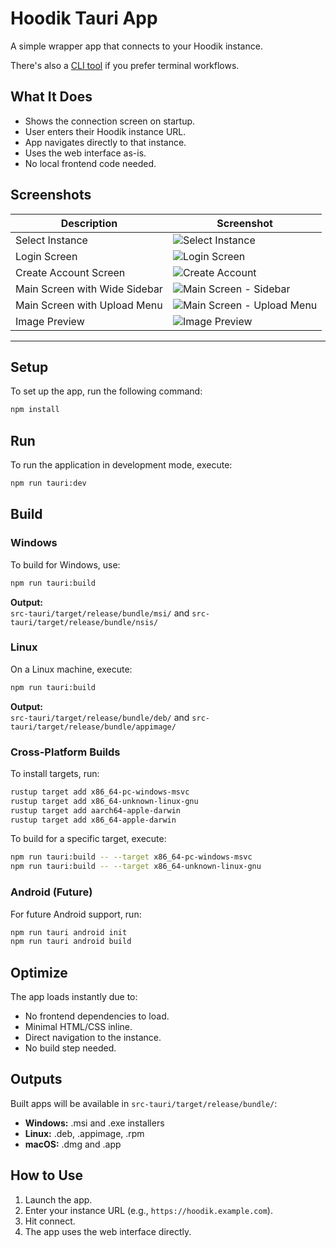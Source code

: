 # Hoodik Tauri App

A simple wrapper app that connects to your Hoodik instance.

There's also a [CLI tool](./cli/) if you prefer terminal workflows.

## What It Does

- Shows the connection screen on startup.
- User enters their Hoodik instance URL.
- App navigates directly to that instance.
- Uses the web interface as-is.
- No local frontend code needed.

## Screenshots

| Description                                 | Screenshot                                                                                                                                                       |
|---------------------------------------------|------------------------------------------------------------------------------------------------------------------------------------------------------------------|
| Select Instance                             | ![Select Instance](https://qu.ax/TlbPX.png)                               |
| Login Screen                                | ![Login Screen](https://qu.ax/xgLTa.png)                                     |
| Create Account Screen                       | ![Create Account](https://qu.ax/UthQu.png)                                      |
| Main Screen with Wide Sidebar               | ![Main Screen - Sidebar](https://qu.ax/togJL.png)                |
| Main Screen with Upload Menu                | ![Main Screen - Upload Menu](https://qu.ax/YjECP.png)       |
| Image Preview                               | ![Image Preview](https://qu.ax/ktVeF.png)                            |

---

## Setup

To set up the app, run the following command:

```bash
npm install
```

## Run

To run the application in development mode, execute:

```bash
npm run tauri:dev
```

## Build

### Windows

To build for Windows, use:

```bash
npm run tauri:build
```

**Output:**  
`src-tauri/target/release/bundle/msi/` and `src-tauri/target/release/bundle/nsis/`

### Linux

On a Linux machine, execute:

```bash
npm run tauri:build
```

**Output:**  
`src-tauri/target/release/bundle/deb/` and `src-tauri/target/release/bundle/appimage/`

### Cross-Platform Builds

To install targets, run:

```bash
rustup target add x86_64-pc-windows-msvc
rustup target add x86_64-unknown-linux-gnu
rustup target add aarch64-apple-darwin
rustup target add x86_64-apple-darwin
```

To build for a specific target, execute:

```bash
npm run tauri:build -- --target x86_64-pc-windows-msvc
npm run tauri:build -- --target x86_64-unknown-linux-gnu
```

### Android (Future)

For future Android support, run:

```bash
npm run tauri android init
npm run tauri android build
```

## Optimize

The app loads instantly due to:

- No frontend dependencies to load.
- Minimal HTML/CSS inline.
- Direct navigation to the instance.
- No build step needed.

## Outputs

Built apps will be available in `src-tauri/target/release/bundle/`:

- **Windows:** .msi and .exe installers
- **Linux:** .deb, .appimage, .rpm
- **macOS:** .dmg and .app

## How to Use

1. Launch the app.
2. Enter your instance URL (e.g., `https://hoodik.example.com`).
3. Hit connect.
4. The app uses the web interface directly.
